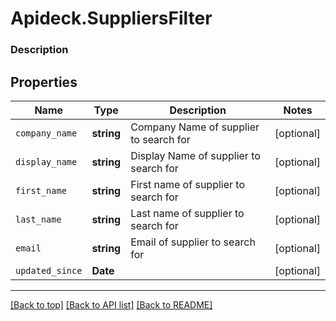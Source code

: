 # Apideck.SuppliersFilter

### Description

## Properties
Name | Type | Description | Notes
------------ | ------------- | ------------- | -------------
`company_name` | **string** | Company Name of supplier to search for | [optional] 
`display_name` | **string** | Display Name of supplier to search for | [optional] 
`first_name` | **string** | First name of supplier to search for | [optional] 
`last_name` | **string** | Last name of supplier to search for | [optional] 
`email` | **string** | Email of supplier to search for | [optional] 
`updated_since` | **Date** |  | [optional] 





---

[[Back to top]](#) [[Back to API list]](../../../../README.md#documentation-for-api-endpoints) [[Back to README]](../../../../README.md)


